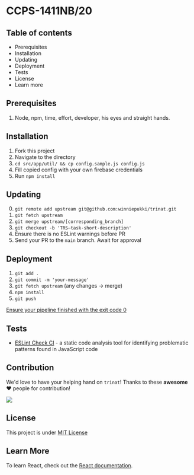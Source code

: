 # CCPS-1411NB/20

## Table of contents
- Prerequisites
- Installation
- Updating
- Deployment
- Tests
- License
- Learn more

## Prerequisites
1. Node, npm, time, effort, developer, his eyes and straight hands.

## Installation
1. Fork this project
2. Navigate to the directory
3. `cd src/app/util/ && cp config.sample.js config.js`
4. Fill copied config with your own firebase credentials
3. Run `npm install`

## Updating
0. `git remote add upstream git@github.com:winniepukki/trinat.git`
1. `git fetch upstream`
2. `git merge upstream/[corresponding_branch]`
3. `git checkout -b 'TRS–task-short-description'`
4. Ensure there is no ESLint warnings before PR
5. Send your PR to the `main` branch. Await for approval 

## Deployment
1. `git add .`
2. `git commit -m 'your-message'`
3. `git fetch upstream` (any changes -> merge)
4. `npm install`
5. `git push`

[Ensure your pipeline finished with the exit code 0](#)

## Tests
- [ESLint Check CI](https://github.com/winniepukki/trinat/actions) - a static code analysis tool for identifying problematic patterns found in JavaScript code

## Contribution

We'd love to have your helping hand on `trinat`! Thanks to these **awesome** :heart: people for contribution!

<a href="https://github.com/winniepukki/trinat/graphs/contributors">
  <img src="https://contrib.rocks/image?repo=winniepukki/trinat" />
</a>

## License
This project is under [MIT License](https://github.com/winniepukki/trinat/blob/main/LICENSE)

## Learn More
To learn React, check out the [React documentation](https://reactjs.org/).
